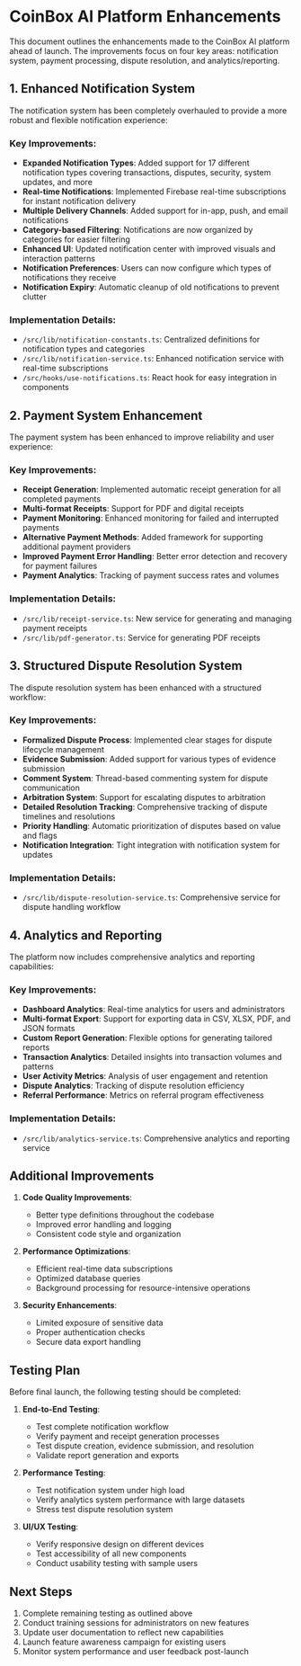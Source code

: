 # CoinBox AI Platform Enhancements

This document outlines the enhancements made to the CoinBox AI platform ahead of launch. The improvements focus on four key areas: notification system, payment processing, dispute resolution, and analytics/reporting.

## 1. Enhanced Notification System

The notification system has been completely overhauled to provide a more robust and flexible notification experience:

### Key Improvements:
- **Expanded Notification Types**: Added support for 17 different notification types covering transactions, disputes, security, system updates, and more
- **Real-time Notifications**: Implemented Firebase real-time subscriptions for instant notification delivery
- **Multiple Delivery Channels**: Added support for in-app, push, and email notifications
- **Category-based Filtering**: Notifications are now organized by categories for easier filtering
- **Enhanced UI**: Updated notification center with improved visuals and interaction patterns
- **Notification Preferences**: Users can now configure which types of notifications they receive
- **Notification Expiry**: Automatic cleanup of old notifications to prevent clutter

### Implementation Details:
- `/src/lib/notification-constants.ts`: Centralized definitions for notification types and categories
- `/src/lib/notification-service.ts`: Enhanced notification service with real-time subscriptions
- `/src/hooks/use-notifications.ts`: React hook for easy integration in components

## 2. Payment System Enhancement

The payment system has been enhanced to improve reliability and user experience:

### Key Improvements:
- **Receipt Generation**: Implemented automatic receipt generation for all completed payments
- **Multi-format Receipts**: Support for PDF and digital receipts
- **Payment Monitoring**: Enhanced monitoring for failed and interrupted payments
- **Alternative Payment Methods**: Added framework for supporting additional payment providers
- **Improved Payment Error Handling**: Better error detection and recovery for payment failures
- **Payment Analytics**: Tracking of payment success rates and volumes

### Implementation Details:
- `/src/lib/receipt-service.ts`: New service for generating and managing payment receipts
- `/src/lib/pdf-generator.ts`: Service for generating PDF receipts

## 3. Structured Dispute Resolution System

The dispute resolution system has been enhanced with a structured workflow:

### Key Improvements:
- **Formalized Dispute Process**: Implemented clear stages for dispute lifecycle management
- **Evidence Submission**: Added support for various types of evidence submission
- **Comment System**: Thread-based commenting system for dispute communication
- **Arbitration System**: Support for escalating disputes to arbitration
- **Detailed Resolution Tracking**: Comprehensive tracking of dispute timelines and resolutions
- **Priority Handling**: Automatic prioritization of disputes based on value and flags
- **Notification Integration**: Tight integration with notification system for updates

### Implementation Details:
- `/src/lib/dispute-resolution-service.ts`: Comprehensive service for dispute handling workflow

## 4. Analytics and Reporting

The platform now includes comprehensive analytics and reporting capabilities:

### Key Improvements:
- **Dashboard Analytics**: Real-time analytics for users and administrators
- **Multi-format Export**: Support for exporting data in CSV, XLSX, PDF, and JSON formats
- **Custom Report Generation**: Flexible options for generating tailored reports
- **Transaction Analytics**: Detailed insights into transaction volumes and patterns
- **User Activity Metrics**: Analysis of user engagement and retention
- **Dispute Analytics**: Tracking of dispute resolution efficiency
- **Referral Performance**: Metrics on referral program effectiveness

### Implementation Details:
- `/src/lib/analytics-service.ts`: Comprehensive analytics and reporting service

## Additional Improvements

1. **Code Quality Improvements**:
   - Better type definitions throughout the codebase
   - Improved error handling and logging
   - Consistent code style and organization

2. **Performance Optimizations**:
   - Efficient real-time data subscriptions
   - Optimized database queries
   - Background processing for resource-intensive operations

3. **Security Enhancements**:
   - Limited exposure of sensitive data
   - Proper authentication checks
   - Secure data export handling

## Testing Plan

Before final launch, the following testing should be completed:

1. **End-to-End Testing**:
   - Test complete notification workflow
   - Verify payment and receipt generation processes
   - Test dispute creation, evidence submission, and resolution
   - Validate report generation and exports

2. **Performance Testing**:
   - Test notification system under high load
   - Verify analytics system performance with large datasets
   - Stress test dispute resolution system

3. **UI/UX Testing**:
   - Verify responsive design on different devices
   - Test accessibility of all new components
   - Conduct usability testing with sample users

## Next Steps

1. Complete remaining testing as outlined above
2. Conduct training sessions for administrators on new features
3. Update user documentation to reflect new capabilities
4. Launch feature awareness campaign for existing users
5. Monitor system performance and user feedback post-launch
